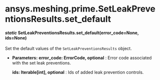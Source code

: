 # ansys.meshing.prime.SetLeakPreventionsResults.set_default

<a id="ansys.meshing.prime.SetLeakPreventionsResults.set_default"></a>

#### *static* SetLeakPreventionsResults.set_default(error_code=None, ids=None)

Set the default values of the `SetLeakPreventionsResults` object.

* **Parameters:**
  **error_code: ErrorCode, optional**
  : Error code associated with the set leak preventions.

  **ids: Iterable[int], optional**
  : Ids of added leak prevention controls.

<!-- !! processed by numpydoc !! -->
